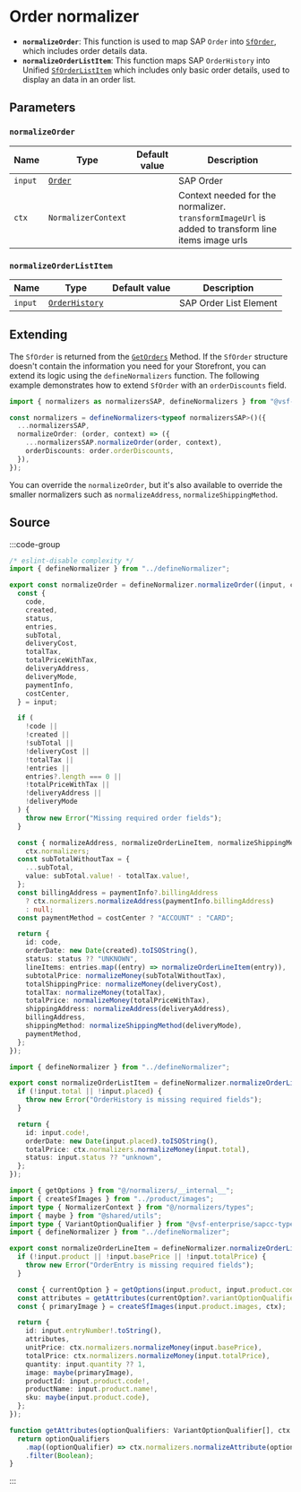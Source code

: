 # Order normalizer

- **`normalizeOrder`**: This function is used to map SAP `Order` into [`SfOrder`](/unified-data-layer/unified-data-model#sforder), which includes order details data.
- **`normalizeOrderListItem`**: This function maps SAP `OrderHistory` into Unified [`SfOrderListItem`](/unified-data-layer/unified-data-model#sforderlistitem) which includes only basic order details, used to display an data in an order list.

## Parameters

### `normalizeOrder`

| Name    | Type                                                                                           | Default value | Description                                                                                        |
| ------- | ---------------------------------------------------------------------------------------------- | ------------- | -------------------------------------------------------------------------------------------------- |
| `input` | [`Order`](https://docs.alokai.com/sapcc/reference/api/sap-commerce-webservices-sdk.order.html) |               | SAP Order                                                                                          |
| `ctx`   | `NormalizerContext`                                                                            |               | Context needed for the normalizer. `transformImageUrl` is added to transform line items image urls |

### `normalizeOrderListItem`

| Name    | Type                                                                                                         | Default value | Description            |
| ------- | ------------------------------------------------------------------------------------------------------------ | ------------- | ---------------------- |
| `input` | [`OrderHistory`](https://docs.alokai.com/sapcc/reference/api/sap-commerce-webservices-sdk.orderhistory.html) |               | SAP Order List Element |

## Extending

The `SfOrder` is returned from the [`GetOrders`](/unified-data-layer/unified-methods/customer#getorders) Method. If the `SfOrder` structure doesn't contain the information you need for your Storefront, you can extend its logic using the `defineNormalizers` function. The following example demonstrates how to extend `SfOrder` with an `orderDiscounts` field.

```ts
import { normalizers as normalizersSAP, defineNormalizers } from "@vsf-enterprise/unified-api-sapcc";

const normalizers = defineNormalizers<typeof normalizersSAP>()({
  ...normalizersSAP,
  normalizeOrder: (order, context) => ({
    ...normalizersSAP.normalizeOrder(order, context),
    orderDiscounts: order.orderDiscounts,
  }),
});
```

You can override the `normalizeOrder`, but it's also available to override the smaller normalizers such as `normalizeAddress`, `normalizeShippingMethod`.

## Source

:::code-group
```ts [order.ts]
/* eslint-disable complexity */
import { defineNormalizer } from "../defineNormalizer";

export const normalizeOrder = defineNormalizer.normalizeOrder((input, ctx) => {
  const {
    code,
    created,
    status,
    entries,
    subTotal,
    deliveryCost,
    totalTax,
    totalPriceWithTax,
    deliveryAddress,
    deliveryMode,
    paymentInfo,
    costCenter,
  } = input;

  if (
    !code ||
    !created ||
    !subTotal ||
    !deliveryCost ||
    !totalTax ||
    !entries ||
    entries?.length === 0 ||
    !totalPriceWithTax ||
    !deliveryAddress ||
    !deliveryMode
  ) {
    throw new Error("Missing required order fields");
  }

  const { normalizeAddress, normalizeOrderLineItem, normalizeShippingMethod, normalizeMoney } =
    ctx.normalizers;
  const subTotalWithoutTax = {
    ...subTotal,
    value: subTotal.value! - totalTax.value!,
  };
  const billingAddress = paymentInfo?.billingAddress
    ? ctx.normalizers.normalizeAddress(paymentInfo.billingAddress)
    : null;
  const paymentMethod = costCenter ? "ACCOUNT" : "CARD";

  return {
    id: code,
    orderDate: new Date(created).toISOString(),
    status: status ?? "UNKNOWN",
    lineItems: entries.map((entry) => normalizeOrderLineItem(entry)),
    subtotalPrice: normalizeMoney(subTotalWithoutTax),
    totalShippingPrice: normalizeMoney(deliveryCost),
    totalTax: normalizeMoney(totalTax),
    totalPrice: normalizeMoney(totalPriceWithTax),
    shippingAddress: normalizeAddress(deliveryAddress),
    billingAddress,
    shippingMethod: normalizeShippingMethod(deliveryMode),
    paymentMethod,
  };
});
```
```ts [orderListItem.ts]
import { defineNormalizer } from "../defineNormalizer";

export const normalizeOrderListItem = defineNormalizer.normalizeOrderListItem((input, ctx) => {
  if (!input.total || !input.placed) {
    throw new Error("OrderHistory is missing required fields");
  }

  return {
    id: input.code!,
    orderDate: new Date(input.placed).toISOString(),
    totalPrice: ctx.normalizers.normalizeMoney(input.total),
    status: input.status ?? "unknown",
  };
});
```
```ts [orderLineItem.ts]
import { getOptions } from "@/normalizers/__internal__";
import { createSfImages } from "../product/images";
import type { NormalizerContext } from "@/normalizers/types";
import { maybe } from "@shared/utils";
import type { VariantOptionQualifier } from "@vsf-enterprise/sapcc-types";
import { defineNormalizer } from "../defineNormalizer";

export const normalizeOrderLineItem = defineNormalizer.normalizeOrderLineItem((input, ctx) => {
  if (!input.product || !input.basePrice || !input.totalPrice) {
    throw new Error("OrderEntry is missing required fields");
  }

  const { currentOption } = getOptions(input.product, input.product.code as string);
  const attributes = getAttributes(currentOption?.variantOptionQualifiers ?? [], ctx);
  const { primaryImage } = createSfImages(input.product.images, ctx);

  return {
    id: input.entryNumber!.toString(),
    attributes,
    unitPrice: ctx.normalizers.normalizeMoney(input.basePrice),
    totalPrice: ctx.normalizers.normalizeMoney(input.totalPrice),
    quantity: input.quantity ?? 1,
    image: maybe(primaryImage),
    productId: input.product.code!,
    productName: input.product.name!,
    sku: maybe(input.product.code),
  };
});

function getAttributes(optionQualifiers: VariantOptionQualifier[], ctx: NormalizerContext) {
  return optionQualifiers
    .map((optionQualifier) => ctx.normalizers.normalizeAttribute(optionQualifier))
    .filter(Boolean);
}
```
:::
